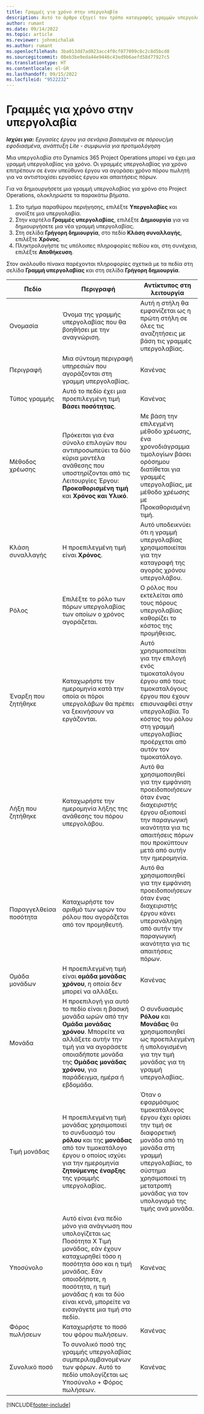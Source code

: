 ```yaml
---
title: Γραμμές για χρόνο στην υπεργολαβία
description: Αυτό το άρθρο εξηγεί τον τρόπο καταγραφής γραμμών υπεργολαβίας για χρόνο και καταγραφής της αγοράς χρόνου από τους προμηθευτές.
author: rumant
ms.date: 09/14/2022
ms.topic: article
ms.reviewer: johnmichalak
ms.author: rumant
ms.openlocfilehash: 3ba013dd7ad023acc4f0cf077099c8c2c8d5bcd8
ms.sourcegitcommit: 08eb3be9eda44e9446c43ed9b6aefd58d77927c5
ms.translationtype: HT
ms.contentlocale: el-GR
ms.lasthandoff: 09/15/2022
ms.locfileid: "9522232"
---
```

# <a name="subcontract-lines-for-time"></a>Γραμμές για χρόνο στην υπεργολαβία

_**Ισχύει για:** Εργασίες έργου για σενάρια βασισμένα σε πόρους/μη εφοδιασμένα, ανάπτυξη Lite - συμφωνία για προτιμολόγηση_

Μια υπεργολαβία στο Dynamics 365 Project Operations μπορεί να έχει μια γραμμή υπεργολαβίας για χρόνο. Οι γραμμές υπεργολαβίας για χρόνο επιτρέπουν σε έναν υπεύθυνο έργου να αγοράσει χρόνο πόρου πωλητή για να αντιστοιχίσει εργασίες έργου και απαιτήσεις πόρων.

Για να δημιουργήσετε μια γραμμή υπεργολαβίας για χρόνο στο Project Operations, ολοκληρώστε τα παρακάτω βήματα.

1. Στο τμήμα παραθύρου περιήγησης, επιλέξτε **Υπεργολαβίες** και ανοίξτε μια υπεργολαβία.
2. Στην καρτέλα **Γραμμές υπεργολαβίας**, επιλέξτε **Δημιουργία** για να δημιουργήσετε μια νέα γραμμή υπεργολαβίας.
3. Στη σελίδα **Γρήγορη δημιουργία**, στο πεδίο **Κλάση συναλλαγής**, επιλέξτε **Χρόνος**.
4. Πληκτρολογήστε τις υπόλοιπες πληροφορίες πεδίου και, στη συνέχεια, επιλέξτε **Αποθήκευση**.

  Στον ακόλουθο πίνακα παρέχονται πληροφορίες σχετικά με τα πεδία στη σελίδα **Γραμμή υπεργολαβίας** και στη σελίδα **Γρήγορη δημιουργία**.

| **Πεδίο** | **Περιγραφή** | **Αντίκτυπος στη λειτουργία** |
| --- | --- | --- |
| Ονομασία | Όνομα της γραμμής υπεργολαβίας που θα βοηθήσει με την αναγνώριση. | Αυτή η στήλη θα εμφανίζεται ως η πρώτη στήλη σε όλες τις αναζητήσεις με βάση τις γραμμές υπεργολαβίας. |
| Περιγραφή | Μια σύντομη περιγραφή υπηρεσιών που αγοράζονται στη γραμμη υπεργολαβίας. |Κανένας |
| Τύπος γραμμής |   Αυτό το πεδίο έχει μια προεπιλεγμένη τιμή **Βάσει ποσότητας**.| Κανένας |
| Μέθοδος χρέωσης | Πρόκειται για ένα σύνολο επιλογών που αντιπροσωπεύει τα δύο κύρια μοντέλα ανάθεσης που υποστηρίζονται από τις Λειτουργίες Έργου: **Προκαθορισμένη τιμή** και **Χρόνος και Υλικό**. | Με βάση την επιλεγμένη μέθοδο χρέωσης, ένα χρονοδιάγραμμα τιμολογίων βάσει ορόσημου διατίθεται για γραμμές υπεργολαβίας, με μέθοδο χρέωσης με Προκαθορισμένη τιμή. |
| Κλάση συναλλαγής | Η προεπιλεγμένη τιμή είναι **Χρόνος**. | Αυτό υποδεικνύει ότι η γραμμή υπεργολαβίας χρησιμοποιείται για την καταγραφή της αγοράς χρόνου υπεργολάβου. |
| Ρόλος | Επιλέξτε το ρόλο των πόρων υπεργολαβίας των οποίων ο χρόνος αγοράζεται. | Ο ρόλος που εκτελείται από τους πόρους υπεργολαβίας καθορίζει το κόστος της προμήθειας. |
| Έναρξη που ζητήθηκε | Καταχωρήστε την ημερομηνία κατά την οποία οι πόροι υπεργολάβων θα πρέπει να ξεκινήσουν να εργάζονται. | Αυτό χρησιμοποιείται για την επιλογή ενός τιμοκαταλόγου έργου από τους τιμοκαταλόγους έργου που έχουν επισυναφθεί στην υπεργολαβία. Το κόστος του ρόλου στη γραμμή υπεργολαβίας προέρχεται από αυτόν τον τιμοκατάλογο. |
| Λήξη που ζητήθηκε | Καταχωρήστε την ημερομηνία λήξης της ανάθεσης του πόρου υπεργολάβου. | Αυτό θα χρησιμοποιηθεί για την εμφάνιση προειδοποιήσεων όταν ένας διαχειριστής έργου αξιοποιεί την παραγωγική ικανότητα για τις απαιτήσεις πόρων που προκύπτουν μετά από αυτήν την ημερομηνία. |
| Παραγγελθείσα ποσότητα | Καταχωρήστε τον αριθμό των ωρών του ρόλου που αγοράζεται από τον προμηθευτή. | Αυτό θα χρησιμοποιηθεί για την εμφάνιση προειδοποιήσεων όταν ένας διαχειριστής έργου κάνει υπερανάληψη από αυτήν την παραγωγική ικανότητα για τις απαιτήσεις πόρων. |
| Ομάδα μονάδων | Η προεπιλεγμένη τιμή είναι **ομάδα μονάδας χρόνου**, η οποία δεν μπορεί να αλλάξει. | Κανένας|
| Μονάδα | Η προεπιλογή για αυτό το πεδίο είναι η βασική μονάδα ωρών από την **Ομάδα μονάδας χρόνου**. Μπορείτε να αλλάξετε αυτήν την τιμή για να αγοράσετε οποιαδήποτε μονάδα της **Ομάδας μονάδας χρόνου**, για παράδειγμα, ημέρα ή εβδομάδα. | Ο συνδυασμός **Ρόλου** και **Μονάδας** θα χρησιμοποιηθεί ως προεπιλεγμένη ή υπολογισμένη για την τιμή μονάδας για τη γραμμή υπεργολαβίας. |
| Τιμή μονάδας | Η προεπιλεγμένη τιμή μονάδας χρησιμοποιεί το συνδυασμό του **ρόλου** και της **μονάδας** από τον τιμοκατάλογο έργου ο οποίος ισχύει για την ημερομηνία **ζητούμενης έναρξης** της γραμμής υπεργολαβίας. | Όταν ο εφαρμόσιμος τιμοκατάλογος έργου έχει ορίσει την τιμή σε διαφορετική μονάδα από τη μονάδα στη γραμμή υπεργολαβίας, το σύστημα χρησιμοποιεί τη μετατροπή μονάδας για τον υπολογισμό της τιμής ανά μονάδα. |
| Υποσύνολο |    Αυτό είναι ένα πεδίο μόνο για ανάγνωση που υπολογίζεται ως Ποσότητα X Τιμή μονάδας, εάν έχουν καταχωρηθεί τόσο η ποσότητα όσο και η τιμή μονάδας. Εάν οποιοδήποτε, η ποσότητα, η τιμή μονάδας ή και τα δύο είναι κενά, μπορείτε να εισαγάγετε μια τιμή στο πεδίο. | Κανένας|
| Φόρος πωλήσεων |   Καταχωρήστε το ποσό του φόρου πωλήσεων. |Κανένας |
| Συνολικό ποσό | Το συνολικό ποσό της γραμμής υπεργολαβίας συμπεριλαμβανομένων των φόρων. Αυτό το πεδίο υπολογίζεται ως Υποσύνολο + Φόρος πωλήσεων.|Κανένας |

[!INCLUDE[footer-include](../../includes/footer-banner.md)]
